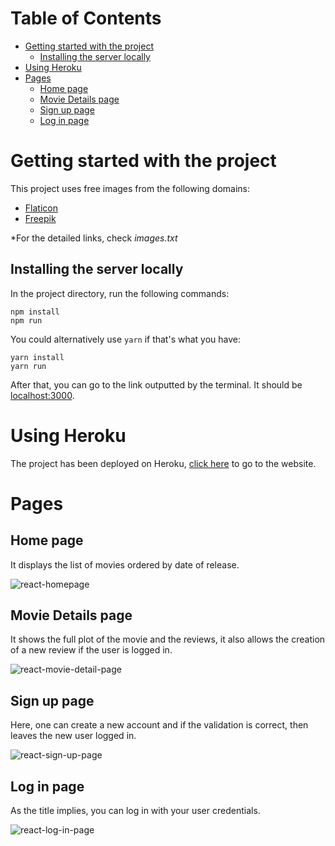 <h1> Table of Contents </h1>

- [Getting started with the project](#getting-started-with-the-project)
  - [Installing the server locally](#installing-the-server-locally)
- [Using Heroku](#using-heroku)
- [Pages](#pages)
  - [Home page](#home-page)
  - [Movie Details page](#movie-details-page)
  - [Sign up page](#sign-up-page)
  - [Log in page](#log-in-page)

# Getting started with the project

This project uses free images from the following domains:

- [Flaticon](https://www.flaticon.com/)
- [Freepik](https://www.freepik.com/)

*For the detailed links, check _images.txt_

## Installing the server locally

In the project directory, run the following commands:

```
npm install
npm run
```
You could alternatively use `yarn` if that's what you have:
```
yarn install
yarn run
```
After that, you can go to the link outputted by the terminal. It should be [localhost:3000](http://localhost:3000/).

# Using Heroku

The project has been deployed on Heroku, [click here](https://movie-frontend-ns.herokuapp.com/) to go to the website.

# Pages

## Home page

It displays the list of movies ordered by date of release.

![react-homepage](https://drive.google.com/uc?export=view&id=1ZzN41MXDjnKkKAMVvkZOXVejzgUDhV3D)

## Movie Details page

It shows the full plot of the movie and the reviews, it also allows the creation of a new review if the user is logged in.

![react-movie-detail-page](https://drive.google.com/uc?export=view&id=1Bu4nYugXnMH_vs9M13SGn2BDE9CnTwzl)

## Sign up page

Here, one can create a new account and if the validation is correct, then leaves the new user logged in.

![react-sign-up-page](https://drive.google.com/uc?export=view&id=1cO4Cyz4uOiMqnvWU4jiR1ZGr7rSOD9zS)

## Log in page

As the title implies, you can log in with your user credentials.

![react-log-in-page](https://drive.google.com/uc?export=view&id=12U4zMvYGbp_ozpXpbnUb2WKtoUciBRy_)
